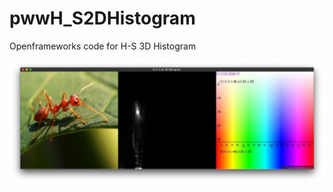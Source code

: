 # pwwH_S2DHistogram
Openframeworks code for H-S 3D Histogram

![result](https://github.com/bemoregt/pwwH_S2DHistogram/blob/master/test.png)
